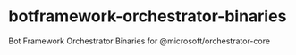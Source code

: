 # botframework-orchestrator-binaries
Bot Framework Orchestrator Binaries for @microsoft/orchestrator-core
